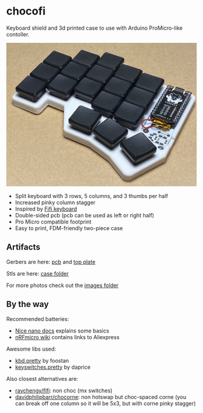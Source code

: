 # chocofi

Keyboard shield and 3d printed case to use with Arduino ProMicro-like contoller.

![Photo of a chocofi keyboard](/images/IMG_7067.jpeg)

- Split keyboard with 3 rows, 5 columns, and 3 thumbs per half
- Increased pinky column stagger
- Inspired by [Fifi keyboard](https://github.com/raychengy/fifi_split_keeb)
- Double-sided pcb (pcb can be used as left or right half)
- Pro Micro compatible footprint
- Easy to print, FDM-friendly two-piece case

## Artifacts

Gerbers are here: [pcb](/pcb/gerber.zip) and [top plate](/pcb/gerber-plate.zip)

Stls are here: [case folder](/case)

For more photos check out the [images folder](/images)

## By the way

Recommended batteries:

- [Nice nano docs](https://nicekeyboards.com/docs/nice-nano/#recommended-batteries-and-sockets) explains some basics
- [nRFmicro wiki](https://github.com/joric/nrfmicro/wiki/Batteries#301230) contains links to Aliexpress

Awesome libs used:

- [kbd.pretty](https://github.com/foostan/kbd) by foostan
- [keyswitches.pretty](https://github.com/daprice/keyswitches.pretty) by daprice

Also closest alternatives are:

- [raychengy/fifi](https://github.com/raychengy/fifi_split_keeb): non choc (mx switches)
- [davidphilipbarr/chocorne](https://github.com/davidphilipbarr/36keys/tree/master/42Keys/chocorne): non hotswap but choc-spaced corne (you can break off one column so it will be 5x3, but with corne pinky stagger)

